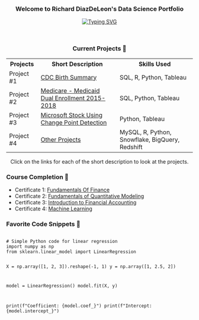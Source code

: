 <div style="text-align: center;">
  <h3 style="text-align: center;">Welcome to Richard DiazDeLeon's Data Science Portfolio</h3>
</div>

<!-- Typing SVG -->
<div style="text-align: center;">
  <a href="https://git.io/typing-svg">
    <img src="https://readme-typing-svg.herokuapp.com?font=Fira+Code&pause=1000&random=false&width=435&lines=I+am+an+Applied+Statistician." alt="Typing SVG" />
  </a>
</div>

<div style="text-align: center;">
  <!-- Add your badges here with a consistent style -->
</div>

&nbsp;

<div style="text-align: center;">
  <h3>Current Projects 🌱</h3>
  <table align="center">
    <tr>
      <th>Projects</th>
      <th>Short Description</th>
      <th>Skills Used</th>
    </tr>
    <tr>
      <td>Project #1</td>
      <td><a href="https://github.com/dsrichard97/cdc_births/tree/main">CDC Birth Summary</a></td>
      <td>SQL, R, Python, Tableau</td>
    </tr>
    <tr>
      <td>Project #2</td>
      <td><a href="https://github.com/dsrichard97/Medicare_Dual_Enroll">Medicare - Medicaid Dual Enrollment 2015-2018</a></td>
      <td>SQL, Python, Tableau</td>
    </tr>
    <tr>
      <td>Project #3</td>
      <td><a href="https://github.com/dsrichard97/msft_CPD">Microsoft Stock Using Change Point Detection</a></td>
      <td>Python, Tableau</td>
    </tr>
    <tr>
      <td>Project #4</td>
      <td><a href="https://github.com/dsrichard97/otherprojects">Other Projects</a></td>
      <td>MySQL, R, Python, Snowflake, BigQuery, Redshift</td>
    </tr>
  </table>
</div>

<div style="text-align: center;">
  Click on the links for each of the short description to look at the projects.
</div>

<h3>Course Completion 👯</h3>
<ul>
  <li>Certificate 1: <a href="https://coursera.org/share/da1f8fe3ffec6c60f5124f369b365f1f">Fundamentals Of Finance</a></li>
  <li>Certificate 2: <a href="https://coursera.org/share/d5f90366a539002560c233f4b2fcfbcb">Fundamentals of Quantitative Modeling</a></li>
  <li>Certificate 3: <a href="https://coursera.org/share/725e57655ad036a580c302627f539fb4">Introduction to Financial Accounting</a></li>
  <li>Certificate 4: <a href="https://coursera.org/share/72677cff1a83e5b5b29b6e7c3c2552df">Machine Learning</a></li>
</ul>

<!-- Additional sections can go here -->

<h3>Favorite Code Snippets 📝</h3>
<pre><code>
# Simple Python code for linear regression
import numpy as np
from sklearn.linear_model import LinearRegression

X = np.array([1, 2, 3]).reshape(-1, 1)
y = np.array([1, 2.5, 2])

model = LinearRegression()
model.fit(X, y)

print(f"Coefficient: {model.coef_}")
print(f"Intercept: {model.intercept_}")
</code></pre>


